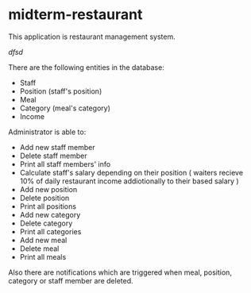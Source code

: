 # midterm-restaurant

This application is restaurant management system.

*dfsd*

There are the following entities in the database:
  - Staff
  - Position (staff's position)
  - Meal 
  - Category (meal's category)
  - Income
  
  Administrator is able to:
  - Add new staff member
  - Delete staff member
  - Print all staff members' info
  - Calculate staff's salary depending on their position ( waiters recieve 10% of daily restaurant income addiotionally to their based salary )
  - Add new position
  - Delete position
  - Print all positions 
  - Add new category
  - Delete category
  - Print all categories
  - Add new meal
  - Delete meal
  - Print all meals
  
  
  Also there are notifications which are triggered when meal, position, category or staff member are deleted.
  
  
